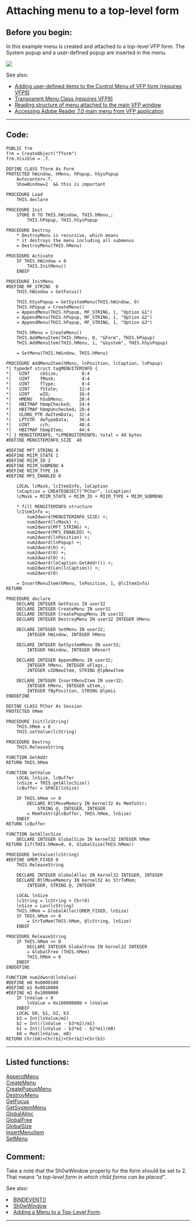 
# Attaching menu to a top-level form

## Before you begin:
In this example menu is created and attached to a top-level VFP form. The System popup and a user-defined popup are inserted in the menu.  

![](../images/toplevelmenu.png)  

See also:

* [Adding user-defined items to the Control Menu of VFP form (requires VFP9)](sample_512.md)  
* [Transparent Menu Class (requires VFP9) ](sample_496.md)  
* [Reading structure of menu attached to the main VFP window ](sample_337.md)  
* [Accessing Adobe Reader 7.0 main menu from VFP application](sample_495.md)  

  
***  


## Code:
```foxpro  
PUBLIC frm
frm = CreateObject("Tform")
frm.Visible = .T.

DEFINE CLASS Tform As Form
PROTECTED hWindow, hMenu, hPopup, hSysPopup
	Autocenter=.T.
	ShowWindow=2  && this is important

PROCEDURE Load
	THIS.declare

PROCEDURE Init
	STORE 0 TO THIS.hWindow, THIS.hMenu,;
		THIS.hPopup, THIS.hSysPopup

PROCEDURE Destroy
	* DestroyMenu is recursive, which means
	* it destroys the menu including all submenus
	= DestroyMenu(THIS.hMenu)

PROCEDURE Activate
	IF THIS.hWindow = 0
		THIS.InitMenu()
	ENDIF

PROCEDURE InitMenu
#DEFINE MF_STRING  0
	THIS.hWindow = GetFocus()

	THIS.hSysPopup = GetSystemMenu(THIS.hWindow, 0)
	THIS.hPopup = CreateMenu()
	= AppendMenu(THIS.hPopup, MF_STRING, 1, "Option &1")
	= AppendMenu(THIS.hPopup, MF_STRING, 1, "Option &2")
	= AppendMenu(THIS.hPopup, MF_STRING, 1, "Option &3")

	THIS.hMenu = CreateMenu()
	THIS.AddMenuItem(THIS.hMenu, 0, "&Form", THIS.hPopup)
	THIS.AddMenuItem(THIS.hMenu, 1, "&System", THIS.hSysPopup)

	= SetMenu(THIS.hWindow, THIS.hMenu)

PROCEDURE AddMenuItem(hMenu, lnPosition, lcCaption, lnPopup)
*| typedef struct tagMENUITEMINFO {
*|   UINT    cbSize;         0:4
*|   UINT    fMask;          4:4
*|   UINT    fType;          8:4
*|   UINT    fState;        12:4
*|   UINT    wID;           16:4
*|   HMENU   hSubMenu;      20:4
*|   HBITMAP hbmpChecked;   24:4
*|   HBITMAP hbmpUnchecked; 28:4
*|   ULONG_PTR dwItemData;  32:4
*|   LPTSTR  dwTypeData;    36:4
*|   UINT    cch;           40:4
*|   HBITMAP hbmpItem;      44:4
*| } MENUITEMINFO, *LPMENUITEMINFO; total = 48 bytes
#DEFINE MENUITEMINFO_SIZE  48

#DEFINE MFT_STRING 0
#DEFINE MIIM_STATE 1
#DEFINE MIIM_ID 2
#DEFINE MIIM_SUBMENU 4
#DEFINE MIIM_TYPE 16
#DEFINE MFS_ENABLED 0

	LOCAL lcMask, lcItemInfo, loCaption
	loCaption = CREATEOBJECT("PChar", lcCaption)
	lcMask = MIIM_STATE + MIIM_ID + MIIM_TYPE + MIIM_SUBMENU

	* fill MENUITEMINFO structure
	lcItemInfo =;
		num2dword(MENUITEMINFO_SIZE) +;
		num2dword(lcMask) +;
		num2dword(MFT_STRING) +;
		num2dword(MFS_ENABLED) +;
		num2dword(lnPosition) +;
		num2dword(lnPopup) +;
		num2dword(0) +;
		num2dword(0) +;
		num2dword(0) +;
		num2dword(loCaption.GetAddr()) +;
		num2dword(Len(lcCaption)) +;
		num2dword(0)

	= InsertMenuItem(hMenu, lnPosition, 1, @lcItemInfo)
RETURN

PROCEDURE declare
	DECLARE INTEGER GetFocus IN user32
	DECLARE INTEGER CreateMenu IN user32
	DECLARE INTEGER CreatePopupMenu IN user32
	DECLARE INTEGER DestroyMenu IN user32 INTEGER hMenu

	DECLARE INTEGER SetMenu IN user32;
		INTEGER hWindow, INTEGER hMenu

	DECLARE INTEGER GetSystemMenu IN user32;
		INTEGER hWindow, INTEGER bRevert

	DECLARE INTEGER AppendMenu IN user32;
		INTEGER hMenu, INTEGER uFlags,;
		INTEGER uIDNewItem, STRING @lpNewItem

	DECLARE INTEGER InsertMenuItem IN user32;
		INTEGER hMenu, INTEGER uItem,;
		INTEGER fByPosition, STRING @lpmii
ENDDEFINE

DEFINE CLASS PChar As Session
PROTECTED hMem

PROCEDURE Init(lcString)
	THIS.hMem = 0
	THIS.setValue(lcString)

PROCEDURE Destroy
	THIS.ReleaseString

FUNCTION GetAddr
RETURN THIS.hMem

FUNCTION GetValue
	LOCAL lnSize, lcBuffer
	lnSize = THIS.getAllocSize()
	lcBuffer = SPACE(lnSize)

	IF THIS.hMem <> 0
		DECLARE RtlMoveMemory IN kernel32 As MemToStr;
			STRING @, INTEGER, INTEGER
		= MemToStr(@lcBuffer, THIS.hMem, lnSize)
	ENDIF
RETURN lcBuffer

FUNCTION GetAllocSize
	DECLARE INTEGER GlobalSize IN kernel32 INTEGER hMem
RETURN Iif(THIS.hMem=0, 0, GlobalSize(THIS.hMem))

PROCEDURE SetValue(lcString)
#DEFINE GMEM_FIXED 0
	THIS.ReleaseString

	DECLARE INTEGER GlobalAlloc IN kernel32 INTEGER, INTEGER
	DECLARE RtlMoveMemory IN kernel32 As StrToMem;
		INTEGER, STRING @, INTEGER

	LOCAL lnSize
	lcString = lcString + Chr(0)
	lnSize = Len(lcString)
	THIS.hMem = GlobalAlloc(GMEM_FIXED, lnSize)
	IF THIS.hMem <> 0
		= StrToMem(THIS.hMem, @lcString, lnSize)
	ENDIF

PROCEDURE ReleaseString
	IF THIS.hMem <> 0
		DECLARE INTEGER GlobalFree IN kernel32 INTEGER
		= GlobalFree (THIS.hMem)
		THIS.hMem = 0
	ENDIF
ENDDEFINE

FUNCTION num2dword(lnValue)
#DEFINE m0 0x0000100
#DEFINE m1 0x0010000
#DEFINE m2 0x1000000
	IF lnValue < 0
		lnValue = 0x100000000 + lnValue
	ENDIF
	LOCAL b0, b1, b2, b3
	b3 = Int(lnValue/m2)
	b2 = Int((lnValue - b3*m2)/m1)
	b1 = Int((lnValue - b3*m2 - b2*m1)/m0)
	b0 = Mod(lnValue, m0)
RETURN Chr(b0)+Chr(b1)+Chr(b2)+Chr(b3)  
```  
***  


## Listed functions:
[AppendMenu](../libraries/user32/AppendMenu.md)  
[CreateMenu](../libraries/user32/CreateMenu.md)  
[CreatePopupMenu](../libraries/user32/CreatePopupMenu.md)  
[DestroyMenu](../libraries/user32/DestroyMenu.md)  
[GetFocus](../libraries/user32/GetFocus.md)  
[GetSystemMenu](../libraries/user32/GetSystemMenu.md)  
[GlobalAlloc](../libraries/kernel32/GlobalAlloc.md)  
[GlobalFree](../libraries/kernel32/GlobalFree.md)  
[GlobalSize](../libraries/kernel32/GlobalSize.md)  
[InsertMenuItem](../libraries/user32/InsertMenuItem.md)  
[SetMenu](../libraries/user32/SetMenu.md)  

## Comment:
Take a note that the Sh0wWindow property for the form should be set to 2. That means *"a top-level form in which child forms can be placed"*.   
  
See also:  
<LI><a href="http://msdn.microsoft.com/library/default.asp?url=/library/en-us/dv_foxhelp9/html/e0aaf535-c606-44bd-b7c1-7d0341331d8f.asp">BINDEVENT()</a>  
<LI><a href="http://msdn.microsoft.com/library/default.asp?url=/library/en-us/fox7help/html/lngshowwindow_property.asp">Sh0wWindow</a>  
<LI><a href="http://msdn.microsoft.com/library/default.asp?url=/library/en-us/fox7help/html/dgtskAddingMenuToTop-LevelForm.asp">Adding a Menu to a Top-Level Form</a>.  
  
***  

